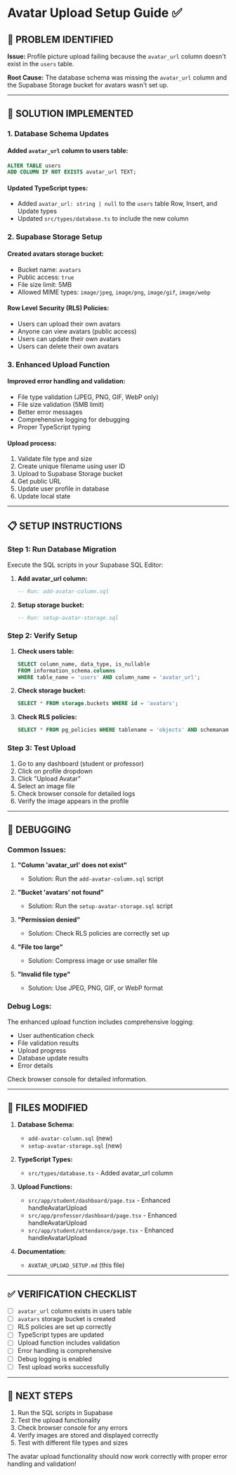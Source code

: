 # Avatar Upload Setup Guide ✅

## 🎯 **PROBLEM IDENTIFIED**

**Issue:** Profile picture upload failing because the `avatar_url` column doesn't exist in the `users` table.

**Root Cause:** The database schema was missing the `avatar_url` column and the Supabase Storage bucket for avatars wasn't set up.

---

## 🔧 **SOLUTION IMPLEMENTED**

### **1. Database Schema Updates**

#### **Added `avatar_url` column to users table:**
```sql
ALTER TABLE users 
ADD COLUMN IF NOT EXISTS avatar_url TEXT;
```

#### **Updated TypeScript types:**
- Added `avatar_url: string | null` to the `users` table Row, Insert, and Update types
- Updated `src/types/database.ts` to include the new column

### **2. Supabase Storage Setup**

#### **Created avatars storage bucket:**
- Bucket name: `avatars`
- Public access: `true`
- File size limit: 5MB
- Allowed MIME types: `image/jpeg`, `image/png`, `image/gif`, `image/webp`

#### **Row Level Security (RLS) Policies:**
- Users can upload their own avatars
- Anyone can view avatars (public access)
- Users can update their own avatars
- Users can delete their own avatars

### **3. Enhanced Upload Function**

#### **Improved error handling and validation:**
- File type validation (JPEG, PNG, GIF, WebP only)
- File size validation (5MB limit)
- Better error messages
- Comprehensive logging for debugging
- Proper TypeScript typing

#### **Upload process:**
1. Validate file type and size
2. Create unique filename using user ID
3. Upload to Supabase Storage bucket
4. Get public URL
5. Update user profile in database
6. Update local state

---

## 📋 **SETUP INSTRUCTIONS**

### **Step 1: Run Database Migration**

Execute the SQL scripts in your Supabase SQL Editor:

1. **Add avatar_url column:**
   ```sql
   -- Run: add-avatar-column.sql
   ```

2. **Setup storage bucket:**
   ```sql
   -- Run: setup-avatar-storage.sql
   ```

### **Step 2: Verify Setup**

1. **Check users table:**
   ```sql
   SELECT column_name, data_type, is_nullable 
   FROM information_schema.columns 
   WHERE table_name = 'users' AND column_name = 'avatar_url';
   ```

2. **Check storage bucket:**
   ```sql
   SELECT * FROM storage.buckets WHERE id = 'avatars';
   ```

3. **Check RLS policies:**
   ```sql
   SELECT * FROM pg_policies WHERE tablename = 'objects' AND schemaname = 'storage';
   ```

### **Step 3: Test Upload**

1. Go to any dashboard (student or professor)
2. Click on profile dropdown
3. Click "Upload Avatar"
4. Select an image file
5. Check browser console for detailed logs
6. Verify the image appears in the profile

---

## 🐛 **DEBUGGING**

### **Common Issues:**

1. **"Column 'avatar_url' does not exist"**
   - Solution: Run the `add-avatar-column.sql` script

2. **"Bucket 'avatars' not found"**
   - Solution: Run the `setup-avatar-storage.sql` script

3. **"Permission denied"**
   - Solution: Check RLS policies are correctly set up

4. **"File too large"**
   - Solution: Compress image or use smaller file

5. **"Invalid file type"**
   - Solution: Use JPEG, PNG, GIF, or WebP format

### **Debug Logs:**

The enhanced upload function includes comprehensive logging:
- User authentication check
- File validation results
- Upload progress
- Database update results
- Error details

Check browser console for detailed information.

---

## 📁 **FILES MODIFIED**

1. **Database Schema:**
   - `add-avatar-column.sql` (new)
   - `setup-avatar-storage.sql` (new)

2. **TypeScript Types:**
   - `src/types/database.ts` - Added avatar_url column

3. **Upload Functions:**
   - `src/app/student/dashboard/page.tsx` - Enhanced handleAvatarUpload
   - `src/app/professor/dashboard/page.tsx` - Enhanced handleAvatarUpload
   - `src/app/student/attendance/page.tsx` - Enhanced handleAvatarUpload

4. **Documentation:**
   - `AVATAR_UPLOAD_SETUP.md` (this file)

---

## ✅ **VERIFICATION CHECKLIST**

- [ ] `avatar_url` column exists in users table
- [ ] `avatars` storage bucket is created
- [ ] RLS policies are set up correctly
- [ ] TypeScript types are updated
- [ ] Upload function includes validation
- [ ] Error handling is comprehensive
- [ ] Debug logging is enabled
- [ ] Test upload works successfully

---

## 🚀 **NEXT STEPS**

1. Run the SQL scripts in Supabase
2. Test the upload functionality
3. Check browser console for any errors
4. Verify images are stored and displayed correctly
5. Test with different file types and sizes

The avatar upload functionality should now work correctly with proper error handling and validation!

